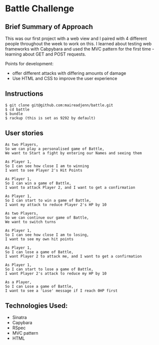 Battle Challenge
==================

Brief Summary of Approach
-------
This was our first project with a web view and I paired with 4 different people throughout the week to work on this.  I learned about testing web frameworks with Cabpybara and used the MVC pattern for the first time - learning about GET and POST requests.

Points for development:
* offer different attacks with differing amounts of damage
* Use HTML and CSS to improve the user experience

Instructions
-------
```
$ git clone git@github.com:maireadjenn/battle.git
$ cd battle
$ bundle
$ rackup (this is set as 9292 by default)
```

User stories
--------
```
As two Players,
So we can play a personalised game of Battle,
We want to Start a fight by entering our Names and seeing them

As Player 1,
So I can see how close I am to winning
I want to see Player 2's Hit Points

As Player 1,
So I can win a game of Battle,
I want to attack Player 2, and I want to get a confirmation

As Player 1,
So I can start to win a game of Battle,
I want my attack to reduce Player 2's HP by 10

As two Players,
So we can continue our game of Battle,
We want to switch turns

As Player 1,
So I can see how close I am to losing,
I want to see my own hit points

As Player 1,
So I can lose a game of Battle,
I want Player 2 to attack me, and I want to get a confirmation

As Player 1,
So I can start to lose a game of Battle,
I want Player 2's attack to reduce my HP by 10

As a Player,
So I can Lose a game of Battle,
I want to see a 'Lose' message if I reach 0HP first
```

Technologies Used:
--------
* Sinatra
* Capybara
* RSpec
* MVC pattern
* HTML
